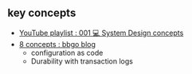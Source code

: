 ## key concepts
- [YouTube playlist : 001 💻 System Design concepts](https://www.youtube.com/watch?v=uq-JpclPQV4&list=PLKX-zWo5N7WftQnJbZ4pzHxwHqM9nxsLi&ab_channel=ByteByteGo)
- [8 concepts : bbgo blog ](https://www.youtube.com/post/UgkxYRzkXIu17xCJjzXkcCGNTta1EDiDPyYa)
    - configuration as code
    - Durability with transaction logs